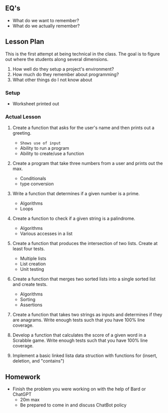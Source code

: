 ## EQ's

- What do we want to remember?
- What do we actually remember?

## Lesson Plan

This is the first attempt at being technical in the class. The goal is to
figure out where the students along several dimensions.

1. How well do they setup a project's environment?
2. How much do they remember about programming?
3. What other things do I not know about

### Setup

- Worksheet printed out

### Actual Lesson

1. Create a function that asks for the user's name and then prints out a greeting.
    - `Shows use of input`
    - Ability to run a program
    - Ability to create/use a function

2. Create a program that take three numbers from a user and prints out the max.
    - Conditionals
    - type conversion

3. Write a function that determines if a given number is a prime.
    - Algorithms
    - Loops

4. Create a function to check if a given string is a palindrome.
    - Algorithms
    - Various accesses in a list

5. Create a function that produces the intersection of two lists. Create at
   least four tests.
    - Multiple lists
    - List creation
    - Unit testing

6. Create a function that merges two sorted lists into a single sorted list and
   create tests.
    - Algorithms
    - Sorting
    - Assertions

7. Create a function that takes two strings as inputs and determines if they are
   anagrams. Write enough tests such that you have 100% line coverage.

8. Develop a function that calculates the score of a given word in a Scrabble
   game. Write enough tests such that you have 100% line coverage.

9. Implement a basic linked lista data struction with functions for (insert,
   deletion, and "contains")

## Homework

- Finish the problem you were working on with the help of Bard or ChatGPT
    - 20m max
    - Be prepared to come in and discuss ChatBot policy
